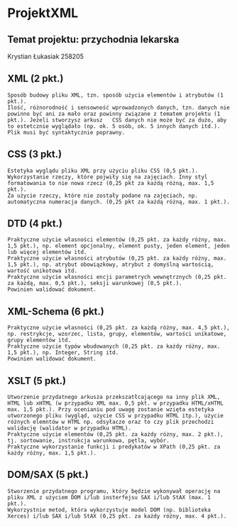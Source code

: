 # ProjektXML
## Temat projektu: przychodnia lekarska

Krystian Łukasiak 258205


## XML (2 pkt.)

    Sposób budowy pliku XML, tzn. sposób użycia elementów i atrybutów (1 pkt.).
    Ilość, różnorodność i sensowność wprowadzonych danych, tzn. danych nie powinno być ani za mało oraz powinny związane z tematem projektu (1 pkt.). Jeżeli stworzysz arkusz   CSS danych nie może być za dużo, aby to estetcznie wyglądało (np. ok. 5 osób, ok. 5 innych danych itd.).
    Plik musi być syntaktycznie poprawny.

## CSS (3 pkt.)

    Estetyka wyglądu pliku XML przy użyciu pliku CSS (0,5 pkt.).
    Wykorzystanie rzeczy, które pojwiły się na zajęciach. Inny styl formatowania to nie nowa rzecz (0,25 pkt za każdą różną, max. 1,5 pkt.).
    Za użycie rzeczy, które nie zostały podane na zajęciach, np. automatyczna numeracja danych.	(0,25 pkt za każdą różną, max. 1 pkt.).

## DTD (4 pkt.)

    Praktyczne użycie własności elementów (0,25 pkt. za każdy różny, max. 1,5 pkt.), np. element opcjonalny, element pusty, jeden element, jeden lub więcej elementów itd.
    Praktyczne użycie własności atrybutów (0,25 pkt. za każdy różny, max. 1,5 pkt.), np. atrybut obowiązkowy, atrybut z domyślną wartością, wartość unikotowa itd.
    Praktyczne użycie własności encji parametrych wewnętrznych (0,25 pkt. za każdą, max. 0,5 pkt.), seksji warunkowej (0,5 pkt.).
    Powinien walidować dokument.

## XML-Schema (6 pkt.)

    Praktyczne użycie własności (0,25 pkt. za każdą różny, max. 4,5 pkt.), np. restrykcje, wzorzec, lista, grupy, elementów, wartości unikatowe, grupy elementów itd.
    Praktyczne użycie typów wbudowanych (0,25 pkt. za każdy różny, max. 1,5 pkt.), np. Integer, String itd.
    Powinien walidować dokument.

## XSLT (5 pkt.)

    Utworzenie przydatnego arkusza przekszatłcającego na inny plik XML, HTML lub xHTML (w przypadku XML max. 0,5 pkt. w przypadku HTML/xHTML max. 1,5 pkt.). Przy ocenianiu pod uwagę zostanie wzięta estetyka utworzonego pliku (wygląd, użycie CSS w przypadku HTML itp.), użycie różnych elemntów w HTML np. odsyłacze oraz to czy plik przechodzi walidację (walidator w przypadku HTML).
    Praktyczne użycie elementów (0,25 pkt. za każdy różny, max. 2 pkt.), tj. sortowanie, instrukcja warunkowa, pętla, wybór.
    Praktyczne wykorzystanie funkcji i predykatów w XPath (0,25 pkt. za każdy różny, max. 1,5 pkt.).

## DOM/SAX (5 pkt.)

    Stworzenie przydatnego programu, który będzie wykonywał operację na pliku XML z użyciem DOM i/lub insterfejsu SAX i/lub StAX (max. 1 pkt.).
    Wykorzystnie metod, która wykorzystuje model DOM (np. biblioteka Xerces) i/lub SAX i/lub StAX (0,25 pkt. za każdy różny, max. 4 pkt.).